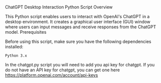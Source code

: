 ChatGPT Desktop Interaction Python Script
Overview

This Python script enables users to interact with OpenAI's ChatGPT in a desktop environment. It creates a graphical user interface (GUI) window where users can input messages and receive responses from the ChatGPT model.
Prerequisites

Before using this script, make sure you have the following dependencies installed:

    Python 3.x
In the chatgpt.py script you will need to add you api key for chatgpt. If you do not have an API key for chatgpt, you can get one here https://platform.openai.com/account/api-keys
